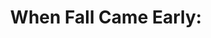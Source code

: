 ---
collection_archive: true
collection_category:
  - 'Exhibited Works '
  - Award Winning
  - Editorial
  - Science
  - Reportage
  - Travel
  - Climate Change
  - Color
  - Environments
  - Color
collection_content: >-
  Recently the United States experienced its worst drought in more than 50
  years. Roughly half the nation, most of the high plains, Midwest and South
  were in extreme or exceptional drought, the two worst categories. These
  photographs bear witness to how that drought devastated the Arkansas River
  Basin.


  “This is a study of how climate change is altering the landscape, the backdrop
  to my childhood, my beloved Ozark Mountains,” Jesse said.


  The drought caused leaves to turn color and drop in mid-July, shriveled corn
  never to be harvested, and left cattle unable to find food, shade or relief
  from hot, dusty winds.


  This collection of seven images is poignant, the images simple and stark in
  their quiet brutality. The photos are a prescient expression of the fear and
  anger 400,000 people gave voice to in September 2014 during the People’s
  Climate March in New York City, days before the United Nations climate summit.
collection_cover: 'https://d1sf55qlb7p6hz.cloudfront.net/fall-2.jpg'
collection_cover_mobile: 'https://d1sf55qlb7p6hz.cloudfront.net/verticalcovers-31.jpg'
collection_description: >-
  This is a study of how climate change is altering the landscape and the
  backdrop to my childhood, my beloved Ozark Mountains. The most severe drought
  since the dust bowl caused leaves to turn color and drop in mid-July,
  shriveled corn never to be harvested, and left cattle unable to find food,
  shade or relief from hot, dusty winds. Published with _MSNBC_ on the eve of
  the 2014 People’s Climate March.  
   

  Winner of the 2015 _PDN Photography Annual_ and _AP 30_: _American Photography
  2015._
collection_exhibition: []
collection_filter: Personal
collection_hidden: false
collection_meta: The Drought Along the Arkansas River Basin
collection_meta_2: '2014'
collection_preview:
  - 'https://d1sf55qlb7p6hz.cloudfront.net/fall-cover-1.jpg'
  - 'https://d1sf55qlb7p6hz.cloudfront.net/fall-cover-2.jpg'
  - 'https://d1sf55qlb7p6hz.cloudfront.net/fall-cover-3.jpg'
  - 'https://d1sf55qlb7p6hz.cloudfront.net/fall-cover-4.jpg'
cover_image: 'https://d1sf55qlb7p6hz.cloudfront.net/social-4.jpg'
date: ''
layout: blocks
logo: ''
navigation_theme: white
px_extra: true
slug: projects/when-fall-came-early
theme_color: '#E1EAED'
theme_color_all_works: '#7BC8FF'
title: 'When Fall Came Early:'
seo:
  meta_description: >-
    This is a study of how climate change is altering the landscape and the
    backdrop to my childhood, my beloved Ozark Mountains.
  meta_title: 'When Fall Came Early: Drought Along the Arkansas River Basin'
collection_awards:
  - content: |-
      **2015**  
      **_PDN Photo Annual_**  
      Best Editorial Series: _When Fall Came Early_ published by MSNBC
    template: popup-text-element
  - content: |-
      **2015**  
      **_AP 31: American Photography Annual 30_**  
      Best Personal Work Series
    template: popup-text-element
collection_blocks:
  - _bookshop_name: collections/media-row-start
    row_alignment: between
  - _bookshop_name: collections/media-element
    block: media-element
    color: '#F1CDA5'
    image: 'https://d1sf55qlb7p6hz.cloudfront.net/fall-1.jpg'
    margin_left: '35'
    margin_right: '0'
    margin_y: '50'
    width: '50'
  - _bookshop_name: collections/media-row
    row_alignment: between
  - _bookshop_name: collections/media-element
    block: media-element
    color: '#FF7E69'
    image: 'https://d1sf55qlb7p6hz.cloudfront.net/fall-2.jpg'
    margin_left: '5'
    margin_y: '100'
    width: '40'
  - _bookshop_name: collections/media-element
    block: media-element
    color: '#E5F3F0'
    image: 'https://d1sf55qlb7p6hz.cloudfront.net/fall-3.jpg'
    margin_left: '0'
    margin_right: '5'
    margin_y: '300'
    width: '45'
  - _bookshop_name: collections/media-row
    row_alignment: between
  - _bookshop_name: collections/media-element
    align_y: start
    block: media-element
    color: '#EEEBE6'
    image: 'https://d1sf55qlb7p6hz.cloudfront.net/fall-4.jpg'
    margin_left: '30'
    margin_right: '25'
    margin_y: '100'
    width: '40'
  - _bookshop_name: collections/media-row
    row_alignment: between
  - _bookshop_name: collections/media-element
    block: media-element
    color: '#C6DC87'
    image: 'https://d1sf55qlb7p6hz.cloudfront.net/fall-5.jpg'
    margin_left: '5'
    margin_right: '0'
    margin_y: '100'
    width: '45'
  - _bookshop_name: collections/media-element
    block: media-element
    color: '#FFE29A'
    image: 'https://d1sf55qlb7p6hz.cloudfront.net/fall-6.jpg'
    margin_right: '15'
    margin_y: '700'
    width: '25'
  - _bookshop_name: collections/media-row
    row_alignment: between
  - _bookshop_name: collections/media-element
    block: media-element
    color: '#F2AE73'
    image: 'https://d1sf55qlb7p6hz.cloudfront.net/fall-7.jpg'
    margin_left: '20'
    margin_right: '0'
    margin_y: '200'
    width: '60'
  - _bookshop_name: collections/media-row-end
collection_press:
  - content: >-
      [**_MSNBC. Feature and
      Interview._**](http://www.msnbc.com/msnbc/when-fall-came-early)
    template: popup-text-element
  - content: '**_AARP Earth Day Feature_**'
    template: popup-text-element
---